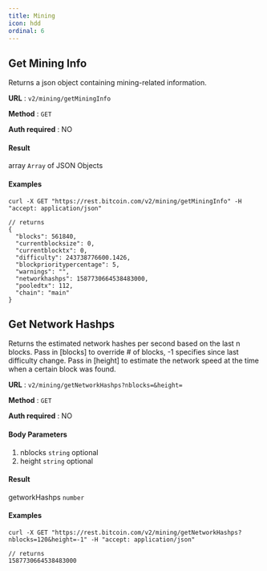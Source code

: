 ```yaml
---
title: Mining
icon: hdd
ordinal: 6
---
```


## Get Mining Info

Returns a json object containing mining-related information.

**URL** : `v2/mining/getMiningInfo`

**Method** : `GET`

**Auth required** : NO

#### Result

array `Array` of JSON Objects

#### Examples

    curl -X GET "https://rest.bitcoin.com/v2/mining/getMiningInfo" -H "accept: application/json"

    // returns
    {
      "blocks": 561840,
      "currentblocksize": 0,
      "currentblocktx": 0,
      "difficulty": 243738776600.1426,
      "blockprioritypercentage": 5,
      "warnings": "",
      "networkhashps": 1587730664538483000,
      "pooledtx": 112,
      "chain": "main"
    }

## Get Network Hashps

Returns the estimated network hashes per second based on the last n blocks. Pass in [blocks] to override # of blocks, -1 specifies since last difficulty change. Pass in [height] to estimate the network speed at the time when a certain block was found.

**URL** : `v2/mining/getNetworkHashps?nblocks=&height=`

**Method** : `GET`

**Auth required** : NO

#### Body Parameters

1.  nblocks `string` optional
2.  height `string` optional

#### Result

getworkHashps `number`

#### Examples

    curl -X GET "https://rest.bitcoin.com/v2/mining/getNetworkHashps?nblocks=120&height=-1" -H "accept: application/json"

    // returns
    1587730664538483000
